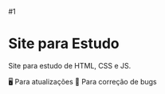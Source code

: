 #1

# Site para Estudo
 Site para estudo de HTML, CSS e JS.

:desktop_computer: Para atualizações
:floppy_disk: Para correção de bugs